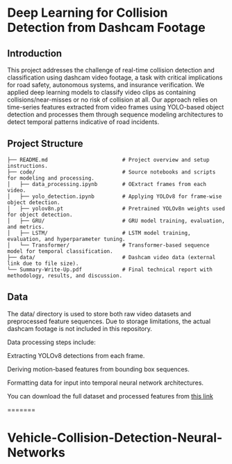 # Deep Learning for Collision Detection from Dashcam Footage


## Introduction

This project addresses the challenge of real-time collision detection and classification using dashcam video footage, a task with critical implications for road safety, autonomous systems, and insurance verification. We applied deep learning models to classify video clips as containing collisions/near-misses or no risk of collision at all. Our approach relies on time-series features extracted from video frames using YOLO-based object detection and processes them through sequence modeling architectures to detect temporal patterns indicative of road incidents. 


## Project Structure

```plaintext
├── README.md                        # Project overview and setup instructions.
├── code/                            # Source notebooks and scripts for modeling and processing.
│   ├── data_processing.ipynb        # OExtract frames from each  video.
│   ├── yolo_detection.ipynb         # Applying YOLOv8 for frame-wise object detection.
│   ├── yolov8n.pt                   # Pretrained YOLOv8n weights used for object detection.
│   ├── GRU/                         # GRU model training, evaluation, and metrics.
│   ├── LSTM/                        # LSTM model training, evaluation, and hyperparameter tuning.
│   └── Transformer/                 # Transformer-based sequence model for temporal classification.
├── data/                            # Dashcam video data (external link due to file size).
└── Summary-Write-Up.pdf             # Final technical report with methodology, results, and discussion.
```

## Data
The data/ directory is used to store both raw video datasets and preprocessed feature sequences. Due to storage limitations, the actual dashcam footage is not included in this repository.

Data processing steps include:

Extracting YOLOv8 detections from each frame.

Deriving motion-based features from bounding box sequences.

Formatting data for input into temporal neural network architectures.

You can download the full dataset and processed features from [this link](https://drive.google.com/uc?export=download&id=1c_S2MOFZySFJPpd8GTKxSXKv7SVbG0ad)

=======
# Vehicle-Collision-Detection-Neural-Networks
